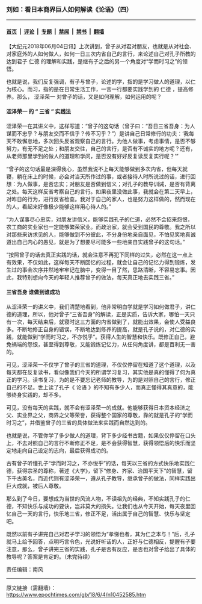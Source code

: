 ### 刘如：看日本商界巨人如何解读《论语》（四）

---

#### [首页](../../../..?n10452585) &nbsp;|&nbsp; [评论](../../../../../epoch-comment?n10452585) &nbsp;|&nbsp; [专题](../../../../../epoch-special?n10452585) &nbsp;|&nbsp; [禁闻](../../../../../epoch-news?n10452585) &nbsp;|&nbsp; [禁书](../../../../../books?n10452585) &nbsp;|&nbsp; [翻墙](https://github.com/gfw-breaker/nogfw/blob/master/README.md?n10452585)


<div class="post_content" id="artbody" itemprop="articleBody">
 <!-- article content begin -->
 <p>
  【大纪元2018年06月04日讯】上次讲到，曾子从对君对朋友，也就是从对社会、对家庭外的人如何做人，如何一日三次内省自己的言行，来论述自己对孔子所教的达到君子
  <ok href="https://www.epochtimes.com/gb/tag/%E4%BB%81%E5%BE%B7.html">
   仁德
  </ok>
  的理解和实践，是继有子之后的另一个角度对“学而时习之”的领悟。
 </p>
 <p>
  也就是说，我们反复强调，有子与曾子，论述的学，指的是学习做人的道理，以仁为核心。而习，指的是在日常生活工作，一言一行都要实践学到的
  <ok href="https://www.epochtimes.com/gb/tag/%E4%BB%81%E5%BE%B7.html">
   仁德
  </ok>
  ，提高修养。那么，
  <ok href="https://www.epochtimes.com/gb/tag/%E6%B6%A9%E6%B3%BD%E8%8D%A3%E4%B8%80.html">
   涩泽荣一
  </ok>
  对曾子的话，又是如何理解，如何运用的呢？
 </p>
 <h4>
  <strong>
   <ok href="https://www.epochtimes.com/gb/tag/%E6%B6%A9%E6%B3%BD%E8%8D%A3%E4%B8%80.html">
    涩泽荣一
   </ok>
   的
  </strong>
  <strong>
   “
  </strong>
  <strong>
   三省
  </strong>
  <strong>
   ”
  </strong>
  <strong>
   实践法
  </strong>
 </h4>
 <p>
  涩泽荣一在其讲义中，这样写道：“曾子的这句话（曾子曰：“吾日三省吾身：为人谋而不忠乎？与朋友交而不信乎？传不习乎？”）是讲自己日常修行的功夫：‘我每天不敢懈怠地，多次回头反省观察自己的言行。为他人做事，考虑事情，是否不够努力，有无不足之处；和朋友交往，自己的言行，是否有不诚实的地方呢？还有，从老师那里学到的做人的道理和学问，是否没有好好反复读反复实行呢？’”
 </p>
 <p>
  “曾子的这句话最是深得我心，虽然我说不上每天能够做到多次内省，但每天就寝，躺在床上的时候，必会对当天所作过的事，或者接待人时所说过的话，进行回想：为人做事，是否忠实；对朋友是否做到信义；对孔子的教导训诫，是否有背离之处。每天这样反省考察自己的言行。如果夜里没做此事，我就会在第二天早上，对昨日的行为，进行反省检查。我对于自己的家人，也是努力这样做的，然而现在的人，看起来好像极少能够这样用心待人的。”
 </p>
 <p>
  “为人谋事尽心忠实，对朋友讲信义，能够实践孔子的仁道，必然不会招来怨恨，农工商的实业家也一定能够繁荣家业。而政治家，就会受到国民的尊敬。我之所以对那些来访求见的人，能够做到不分彼此，不分身份地亲自面见，不怕见笑地真诚道出自己内心的愚见，就是为了想要尽可能多一些地亲自实践曾子的这句话。”
 </p>
 <p>
  “按照曾子的话去真正实践的话，就会注意不再犯下同样的过失，必然在这一点上有效果，不仅如此，这样每天不断回忆的过程，就会让自己的记忆力得到锻炼，发生过的事会次序井然地牢牢记在脑中，变得一目了然，思路清晰，不容易忘事。因此，我特别想向今天的年轻人推荐曾子的做法，每天真正地去实践三省。”
 </p>
 <h4>
  <strong>
   三省吾身
  </strong>
  <strong>
  </strong>
  <strong>
   谁做到谁成功
  </strong>
 </h4>
 <p>
  从涩泽荣一的讲义中，我们清楚地看到，他非常明白学就是学习如何做君子，讲仁德的道理，所以，他对曾子“三省吾身”的解读，正是实质，告诉大家，哪怕一天只有一次，每天结束后，就寝时这三方面的内省做到了，就能出效果，会使人受益良多。不断地修正自身的错误，不断地达到修养的提高，就是孔子说的，对仁德的实践，就能做到“学而时习之，不亦悦乎”。获得人生的智慧和快乐。既修正自己，避免祸端的怨恨，甚至得到尊敬，又能锻炼记忆力，从任何角度讲，都是百利无一害的。
 </p>
 <p>
  可见，涩泽荣一不仅学了曾子的三省的道理，不仅仅停留在知道了这个道理，以及每天都在反复读书，看似像我们今天的所谓学习复习，其实他是真的懂得了何为真正的学习。读书复习，为的是不要忘记老师的教导，为的是对照自己的言行，修正自己的不足。世上读了孔子《
  <ok href="https://www.epochtimes.com/gb/tag/%E8%AE%BA%E8%AF%AD.html">
   论语
  </ok>
  》的不知有多少人，而真正懂得其真意的，能够终身实践的，却不多。
 </p>
 <p>
  可见，没有每天的实践，就不会有涩泽荣一的成就。他能够获得日本资本经济之父、实业界之父，商界之父等荣誉，获得整个国家的尊敬，靠的就是孔子的“学而时习之”，并借鉴曾子的三省的具体做法来实践而自然达到的。
 </p>
 <p>
  也就是说，不管你学了多少做人的道理，背下多少经书古籍，如果仅仅停留在口头上，不去对照自己的言行不断修正不足，是不会获得智慧，获得领悟后的快乐而坚定地走向自己设定的志向，最后获得成功的。
 </p>
 <p>
  古有曾子听懂孔子“学而时习之，不亦悦乎”的话，每天以三省的方式快乐地实践仁德，获得宗圣的尊称，著述《大学》，留下“修身、齐家、治国平天下”的智慧，留下千古美名，而近代则有涩泽荣一，遵从孔子教导，继承曾子的做法，同样实践出巨大成就，被后人尊敬。
 </p>
 <p>
  那么到了今日，要想成为当世的风流人物，不读祖先的经典，不知实践孔子的仁德，不知快乐与成功的要诀，岂非莫大的损失。让我们也从今天开始，每天夜里回忆自己一天的言行，快乐地三省，修正不足，活出属于自己的智慧、快乐与坚定吧。
 </p>
 <p>
  既然以前有子讲完自己对君子学习的领悟为“孝悌也者，其为仁之本与！”后，孔子就马上给予回答，点明巧言令色，光说好听话的人，正好与仁德相反，提醒有子要注意，那么，曾子讲完三省的实践，孔子是否有反应，是否也对曾子给出了具体的教导呢？答案是肯定的。（未完待续）
 </p>
 <p>
  责任编辑：南风
 </p>
 <!-- article content end -->
 <div id="below_article_ad">
 </div>
</div>


---

原文链接（需翻墙）：https://www.epochtimes.com/gb/18/6/4/n10452585.htm